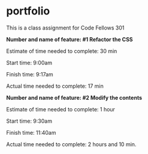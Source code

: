 # portfolio
This is a class assignment for Code Fellows 301

**Number and name of feature: #1 Refactor the CSS**

Estimate of time needed to complete: 30 min

Start time: 9:00am

Finish time: 9:17am

Actual time needed to complete: 17 min


**Number and name of feature: #2 Modify the contents**

Estimate of time needed to complete:  1 hour

Start time: 9:30am

Finish time: 11:40am

Actual time needed to complete: 2 hours and 10 min.